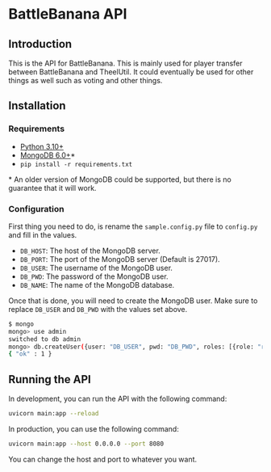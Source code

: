 # BattleBanana API

## Introduction

This is the API for BattleBanana. This is mainly used for player transfer between BattleBanana and TheelUtil. It could eventually be used for other things as well such as voting and other things.

## Installation

### Requirements

- [Python 3.10+](https://www.python.org/downloads/)
- [MongoDB 6.0+](https://www.mongodb.com/download-center/community)*
- `pip install -r requirements.txt`

\* An older version of MongoDB could be supported, but there is no guarantee that it will work.

### Configuration

First thing you need to do, is rename the `sample.config.py` file to `config.py` and fill in the values.

- `DB_HOST`: The host of the MongoDB server.
- `DB_PORT`: The port of the MongoDB server (Default is 27017).
- `DB_USER`: The username of the MongoDB user.
- `DB_PWD`: The password of the MongoDB user.
- `DB_NAME`: The name of the MongoDB database.

Once that is done, you will need to create the MongoDB user. Make sure to replace `DB_USER` and `DB_PWD` with the values set above.

```bash
$ mongo
mongo> use admin
switched to db admin
mongo> db.createUser({user: "DB_USER", pwd: "DB_PWD", roles: [{role: "root", db: "admin"}]})
{ "ok" : 1 }
```

## Running the API

In development, you can run the API with the following command:

```bash
uvicorn main:app --reload
```

In production, you can use the following command:

```bash
uvicorn main:app --host 0.0.0.0 --port 8080
```

You can change the host and port to whatever you want.
